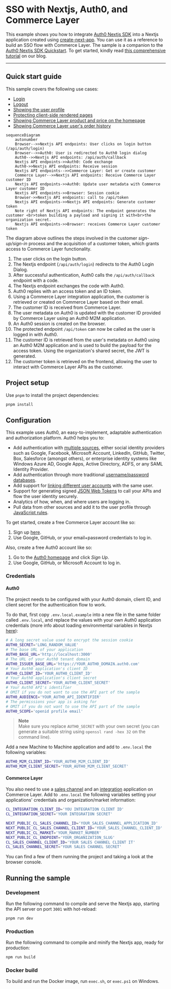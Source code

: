 # SSO with Nextjs, Auth0, and Commerce Layer

This example shows you how to integrate [Auth0 Nextjs SDK](https://github.com/auth0/nextjs-auth0) into a Nextjs application created using [create-next-app](https://nextjs.org/docs/api-reference/create-next-app). You can use it as a reference to build an SSO flow with Commerce Layer. The sample is a companion to the [Auth0 Nextjs SDK Quickstart](https://auth0.com/docs/quickstart/webapp/nextjs). To get started, kindly read [this comprehensive tutorial](https://commercelayer.io/blog/how-to-single-sign-on-with-nextjs-auth0-and-commerce-layer) on our blog.

---

## Quick start guide

This sample covers the following use cases:

- [Login](https://github.com/commercelayer/sample-nextjs-auth0-sso/blob/main/components/NavBar.jsx#L61-L67)
- [Logout](https://github.com/commercelayer/sample-nextjs-auth0-sso/blob/main/components/NavBar.jsx#L93-L95)
- [Showing the user profile](https://github.com/commercelayer/sample-nextjs-auth0-sso/blob/main/pages/profile.jsx)
- [Protecting client-side rendered pages](https://github.com/commercelayer/sample-nextjs-auth0-sso/blob/main/pages/profile.jsx#L43-L46)
- [Showing Commerce Layer product and price on the homepage](https://github.com/commercelayer/sample-nextjs-auth0-sso/blob/main/components/Content.jsx)
- [Showing Commerce Layer user's order history](https://github.com/commercelayer/sample-nextjs-auth0-sso/blob/main/pages/orders.jsx)

```mermaid
sequenceDiagram
    autonumber
    Browser-->>Nextjs API endpoints: User clicks on login button (/api/auth/login)
    Browser-->>Auth0: User is redirected to Auth0 login dialog
    Auth0-->>Nextjs API endpoints: /api/auth/callback
    Nextjs API endpoints->>Auth0: Code exchange
    Auth0->>Nextjs API endpoints: Receive session
    Nextjs API endpoints-->>Commerce Layer: Get or create customer
    Commerce Layer-->>Nextjs API endpoints: Receive Commerce Layer customer ID
    Nextjs API endpoints->>Auth0: Update user metadata with Commerce Layer customer ID
    Nextjs API endpoints->>Browser: Session cookie
    Browser->>Nextjs API endpoints: call to /api/token
    Nextjs API endpoints->>Nextjs API endpoints: Generate customer token
    Note right of Nextjs API endpoints: The endpoint generates the customer <br>token building a payload and signing it with<br>the organization secret.
    Nextjs API endpoints->>Browser: receives Commerce Layer customer token
```

The diagram above outlines the steps involved in the customer *sign-up/sign-in* process and the acquisition of a customer token, which grants access to Commerce Layer functionality.

1. The user clicks on the login button.
2. The Nextjs endpoint (`/api/auth/login`) redirects to the Auth0 Login Dialog.
3. After successful authentication, Auth0 calls the `/api/auth/callback` endpoint with a code.
4. The Nextjs endpoint exchanges the code with Auth0.
5. Auth0 replies with an access token and an ID token.
6. Using a Commerce Layer integration application, the customer is retrieved or created on Commerce Layer based on their email.
7. The customer ID is received from Commerce Layer.
8. The user metadata on Auth0 is updated with the customer ID provided by Commerce Layer using an Auth0 M2M application.
9. An Auth0 session is created on the browser.
10. The protected endpoint `/api/token` can now be called as the user is logged in with Auth0.
11. The customer ID is retrieved from the user's metadata on Auth0 using an Auth0 M2M application and is used to build the payload for the access token. Using the organization's shared secret, the JWT is generated.
12. The customer token is retrieved on the frontend, allowing the user to interact with Commerce Layer APIs as the customer.

## Project setup

Use `pnpm` to install the project dependencies:

```bash
pnpm install
```

## Configuration

This example uses Auth0, an easy-to-implement, adaptable authentication and authorization platform. Auth0 helps you to:

- Add authentication with [multiple sources](https://auth0.com/docs/identityproviders), either social identity providers such as Google, Facebook, Microsoft Account, LinkedIn, GitHub, Twitter, Box, Salesforce (amongst others), or enterprise identity systems like Windows Azure AD, Google Apps, Active Directory, ADFS, or any SAML Identity Provider.
- Add authentication through more traditional [username/password databases](https://auth0.com/docs/connections/database/custom-db).
- Add support for [linking different user accounts](https://auth0.com/docs/users/user-account-linking) with the same user.
- Support for generating signed [JSON Web Tokens](https://auth0.com/docs/tokens/json-web-tokens) to call your APIs and flow the user identity securely.
- Analytics of how, when, and where users are logging in.
- Pull data from other sources and add it to the user profile through [JavaScript rules](https://auth0.com/docs/rules).

To get started, create a free Commerce Layer account like so:

1. Sign up [here](https://dashboard.commercelayer.io/sign_up).
2. Use Google, GitHub, or your email+password credentials to log in.

Also, create a free Auth0 account like so:

1. Go to the [Auth0 homepage](https://auth0.com) and click *Sign Up*.
2. Use Google, GitHub, or Microsoft Account to log in.

### Credentials

#### Auth0

The project needs to be configured with your Auth0 domain, client ID, and client secret for the authentication flow to work.

To do that, first copy `.env.local.example` into a new file in the same folder called `.env.local`, and replace the values with your own Auth0 application credentials (more info about loading environmental variables in Nextjs [here](https://nextjs.org/docs/basic-features/environment-variables)):

```sh
# A long secret value used to encrypt the session cookie
AUTH0_SECRET='LONG_RANDOM_VALUE'
# The base URL of your application
AUTH0_BASE_URL='http://localhost:3000'
# The URL of your Auth0 tenant domain
AUTH0_ISSUER_BASE_URL='https://YOUR_AUTH0_DOMAIN.auth0.com'
# Your Auth0 application's client ID
AUTH0_CLIENT_ID='YOUR_AUTH0_CLIENT_ID'
# Your Auth0 application's client secret
AUTH0_CLIENT_SECRET='YOUR_AUTH0_CLIENT_SECRET'
# Your Auth0 API's identifier
# OMIT if you do not want to use the API part of the sample
AUTH0_AUDIENCE='YOUR_AUTH0_API_IDENTIFIER'
# The permissions your app is asking for
# OMIT if you do not want to use the API part of the sample
AUTH0_SCOPE='openid profile email'
```

> **Note**<br />
> Make sure you replace `AUTH0_SECRET` with your own secret (you can generate a suitable string using `openssl rand -hex 32` on the command line).

Add a new Machine to Machine application and add to `.env.local` the following variables:

```sh
AUTH0_M2M_CLIENT_ID='YOUR_AUTH0_M2M_CLIENT_ID'
AUTH0_M2M_CLIENT_SECRET='YOUR_AUTH0_M2M_CLIENT_SECRET'
```

#### Commerce Layer

You also need to use a [sales channel](https://docs.commercelayer.io/core/applications#sales-channel) and an [integration](https://docs.commercelayer.io/core/applications#integration) application on Commerce Layer. Add to `.env.local` the following variables setting your applications' credentials and organization/market information:

```sh
CL_INTEGRATION_CLIENT_ID='YOU INTEGRATION CLIENT ID'
CL_INTEGRATION_SECRET='YOUR INTEGRATION SECRET'

NEXT_PUBLIC_CL_SALES_CHANNEL_ID='YOUR_SALES_CHANNEL_APPLICATION_ID'
NEXT_PUBLIC_CL_SALES_CHANNEL_CLIENT_ID='YOUR_SALES_CHANNEL_CLIENT_ID'
NEXT_PUBLIC_CL_MARKET='YOUR_MARKET_NUMBER'
NEXT_PUBLIC_CL_ENDPOINT='YOUR_ORGANIZATION_SLUG'
CL_SALES_CHANNEL_CLIENT_ID='YOUR SALES CHANNEL CLIENT IT'
CL_SALES_CHANNEL_SECRET='YOUR SALES CHANNEL SECRET'


```

You can find a few of them running the project and taking a look at the browser console.

## Running the sample

### Development

Run the following command to compile and serve the Nextjs app, starting the API server on port `3001` with hot-reload:

```bash
pnpm run dev
```

### Production

Run the following command to compile and minify the Nextjs app, ready for production:

```bash
npm run build
```

### Docker build

To build and run the Docker image, run `exec.sh`, or `exec.ps1` on Windows.
